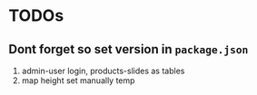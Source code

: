 # TODOs
## Dont forget so set version in `package.json`

1. admin-user login, products-slides as tables
2. map height set manually temp
